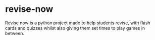 # revise-now
Revise now is a python project made to help students revise, with flash cards and quizzes whilst also giving them set times to play games in between.